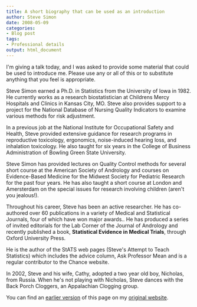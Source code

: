 ```yaml
---
title: A short biography that can be used as an introduction
author: Steve Simon
date: 2008-05-09
categories:
- Blog post
tags:
- Professional details
output: html_document
---
```

I\'m giving a talk today, and I was asked to provide some material that
could be used to introduce me. Please use any or all of this or to
substitute anything that you feel is appropriate.

Steve Simon earned a Ph.D. in Statistics from the University of Iowa in
1982. He currently works as a research biostatistician at Childrens
Mercy Hospitals and Clinics in Kansas City, MO. Steve also provides
support to a project for the National Database of Nursing Quality
Indicators to examine various methods for risk adjustment.

In a previous job at the National Institute for Occupational Safety and
Health, Steve provided extensive guidance for research programs in
reproductive toxicology, ergonomics, noise-induced hearing loss, and
inhalation toxicology. He also taught for six years in the College of
Business Administration of Bowling Green State University.

Steve Simon has provided lectures on Quality Control methods for several
short course at the American Society of Andrology and courses on
Evidence-Based Medicine for the Midwest Society for Pediatric Research
for the past four years. He has also taught a short course at London and
Amersterdam on the special issues for research involving children
(aren\'t you jealous!).

Throughout his career, Steve has been an active researcher. He has
co-authored over 60 publications in a variety of Medical and Statistical
Journals, four of which have won major awards.. He has produced a series
of invited editorials for the Lab Corner of the Journal of Andrology and
recently published a book, **Statistical Evidence in Medical Trials**,
through Oxford University Press.

He is the author of the StATS web pages (Steve\'s Attempt to Teach
Statistics) which includes the advice column, Ask Professor Mean and is
a regular contributor to the Chance website.

In 2002, Steve and his wife, Cathy, adopted a two year old boy,
Nicholas, from Russia. When he\'s not playing with Nicholas, Steve
dances with the Back Porch Cloggers, an Appalachian Clogging group.

You can find an [earlier version](http://www.pmean.com/08/ShortBiography.html) of this page on my [original website](http://www.pmean.com/original_site.html).
